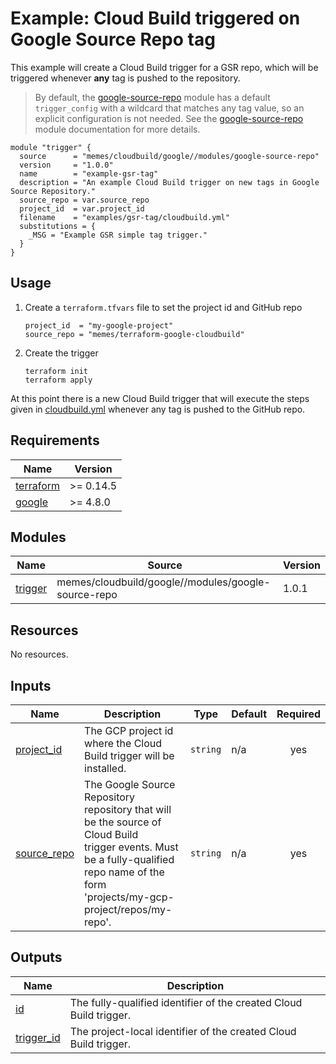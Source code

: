 # Example: Cloud Build triggered on Google Source Repo tag

This example will create a Cloud Build trigger for a GSR repo, which will be
triggered whenever **any** tag is pushed to the repository.

> By default, the [google-source-repo](../../modules/google-source-repo/) module
> has a default `trigger_config` with a wildcard that matches any tag value, so an explicit
> configuration is not needed. See the [google-source-repo](../../modules/google-source-repo/)
> module documentation for more details.

```hcl
module "trigger" {
  source      = "memes/cloudbuild/google//modules/google-source-repo"
  version     = "1.0.0"
  name        = "example-gsr-tag"
  description = "An example Cloud Build trigger on new tags in Google Source Repository."
  source_repo = var.source_repo
  project_id  = var.project_id
  filename    = "examples/gsr-tag/cloudbuild.yml"
  substitutions = {
    _MSG = "Example GSR simple tag trigger."
  }
}
```

## Usage

1. Create a `terraform.tfvars` file to set the project id and GitHub repo

    ```hcl
    project_id  = "my-google-project"
    source_repo = "memes/terraform-google-cloudbuild"
    ```

2. Create the trigger

    ```shell
    terraform init
    terraform apply
    ```

At this point there is a new Cloud Build trigger that will execute the steps
given in [cloudbuild.yml](cloudbuild.yml) whenever any tag is pushed to the
GitHub repo.

<!-- markdownlint-disable no-inline-html no-bare-urls -->
<!-- BEGINNING OF PRE-COMMIT-TERRAFORM DOCS HOOK -->
## Requirements

| Name | Version |
|------|---------|
| <a name="requirement_terraform"></a> [terraform](#requirement\_terraform) | >= 0.14.5 |
| <a name="requirement_google"></a> [google](#requirement\_google) | >= 4.8.0 |

## Modules

| Name | Source | Version |
|------|--------|---------|
| <a name="module_trigger"></a> [trigger](#module\_trigger) | memes/cloudbuild/google//modules/google-source-repo | 1.0.1 |

## Resources

No resources.

## Inputs

| Name | Description | Type | Default | Required |
|------|-------------|------|---------|:--------:|
| <a name="input_project_id"></a> [project\_id](#input\_project\_id) | The GCP project id where the Cloud Build trigger will be installed. | `string` | n/a | yes |
| <a name="input_source_repo"></a> [source\_repo](#input\_source\_repo) | The Google Source Repository repository that will be the source of Cloud Build<br>trigger events. Must be a fully-qualified repo name of the form<br>'projects/my-gcp-project/repos/my-repo'. | `string` | n/a | yes |

## Outputs

| Name | Description |
|------|-------------|
| <a name="output_id"></a> [id](#output\_id) | The fully-qualified identifier of the created Cloud Build trigger. |
| <a name="output_trigger_id"></a> [trigger\_id](#output\_trigger\_id) | The project-local identifier of the created Cloud Build trigger. |
<!-- END OF PRE-COMMIT-TERRAFORM DOCS HOOK -->
<!-- markdownlint-enable no-inline-html no-bare-urls -->
